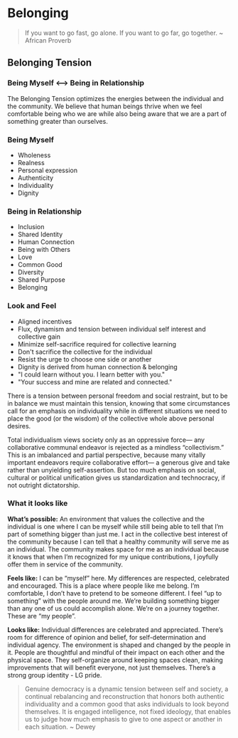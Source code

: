 # Belonging

> If you want to go fast, go alone. If you want to go far, go together. ~ African Proverb

## Belonging Tension

### Being Myself &lt;--&gt; Being in Relationship

The Belonging Tension optimizes the energies between the individual and the community. We believe that human beings thrive when we feel comfortable being who we are while also being aware that we are a part of something greater than ourselves.

### Being Myself

* Wholeness
* Realness
* Personal expression
* Authenticity
* Individuality
* Dignity

### Being in Relationship

* Inclusion
* Shared Identity
* Human Connection
* Being with Others
* Love
* Common Good
* Diversity
* Shared Purpose
* Belonging

### Look and Feel

* Aligned incentives
* Flux, dynamism and tension between individual self interest and collective gain
* Minimize self-sacrifice required for collective learning
* Don't sacrifice the collective for the individual
* Resist the urge to choose one side or another
* Dignity is derived from human connection & belonging
* "I could learn without you. I learn better with you."
* "Your success and mine are related and connected."

There is a tension between personal freedom and social restraint, but to be in balance we must maintain this tension, knowing that some circumstances call for an emphasis on individuality while in different situations we need to place the good \(or the wisdom\) of the collective whole above personal desires.

Total individualism views society only as an oppressive force— any collaborative communal endeavor is rejected as a mindless “collectivism.” This is an imbalanced and partial perspective, because many vitally important endeavors require collaborative effort— a generous give and take rather than unyielding self-assertion. But too much emphasis on social, cultural or political unification gives us standardization and technocracy, if not outright dictatorship.

### What it looks like

**What’s possible:** An environment that values the collective and the individual is one where I can be myself while still being able to tell that I’m part of something bigger than just me. I act in the collective best interest of the community because I can tell that a healthy community will serve me as an individual. The community makes space for me as an individual because it knows that when I’m recognized for my unique contributions, I joyfully offer them in service of the community.

**Feels like:** I can be “myself” here. My differences are respected, celebrated and encouraged. This is a place where people like me belong. I’m comfortable, I don’t have to pretend to be someone different. I feel “up to something” with the people around me. We’re building something bigger than any one of us could accomplish alone. We’re on a journey together. These are “my people”.

**Looks like:** Individual differences are celebrated and appreciated. There’s room for difference of opinion and belief, for self-determination and individual agency. The environment is shaped and changed by the people in it. People are thoughtful and mindful of their impact on each other and the physical space. They self-organize around keeping spaces clean, making improvements that will benefit everyone, not just themselves. There’s a strong group identity - LG pride.

> Genuine democracy is a dynamic tension between self and society, a continual rebalancing and reconstruction that honors both authentic individuality and a common good that asks individuals to look beyond themselves. It is engaged intelligence, not fixed ideology, that enables us to judge how much emphasis to give to one aspect or another in each situation. ~ Dewey

